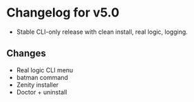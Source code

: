 # Changelog for v5.0

- Stable CLI-only release with clean install, real logic, logging.

## Changes
- Real logic CLI menu
- batman command
- Zenity installer
- Doctor + uninstall
